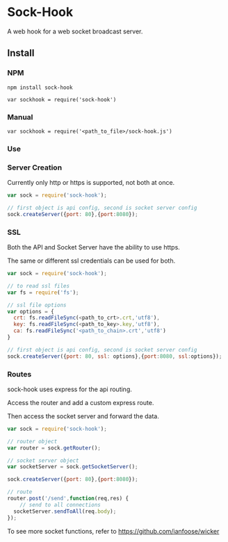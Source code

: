 # Sock-Hook
A web hook for a web socket broadcast server.

## Install

### NPM

```npm install sock-hook```  

```var sockhook = require('sock-hook')```

### Manual

 ```var sockhook = require('<path_to_file>/sock-hook.js')```
 
 
### Use
 
### Server Creation

Currently only http or https is supported, not both at once.

```js
var sock = require('sock-hook');

// first object is api config, second is socket server config
sock.createServer({port: 80},{port:8080});

```

### SSL

Both the API and Socket Server have the ability to use https.  

The same or different ssl credentials can be used for both.

```js
var sock = require('sock-hook');

// to read ssl files
var fs = require('fs');

// ssl file options
var options = {
  crt: fs.readFileSync(<path_to_crt>.crt,'utf8'),
  key: fs.readFileSync(<path_to_key>.key,'utf8'),
  ca: fs.readFileSync('<path_to_chain>.crt','utf8')
}

// first object is api config, second is socket server config
sock.createServer({port: 80, ssl: options},{port:8080, ssl:options});
```

### Routes

sock-hook uses express for the api routing.

Access the router and add a custom express route.

Then access the socket server and forward the data.

```js
var sock = require('sock-hook');

// router object
var router = sock.getRouter();

// socket server object
var socketServer = sock.getSocketServer();

sock.createServer({port: 80},{port:8080});

// route
router.post('/send',function(req,res) {
	// send to all connections
  socketServer.sendToAll(req.body);
});
```

To see more socket functions, refer to https://github.com/ianfoose/wicker
